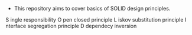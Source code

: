 * This repository aims to cover basics of SOLID design principles.

S ingle responsibility
O pen closed principle
L iskov substitution principle
I nterface segregation principle
D dependecy inversion
